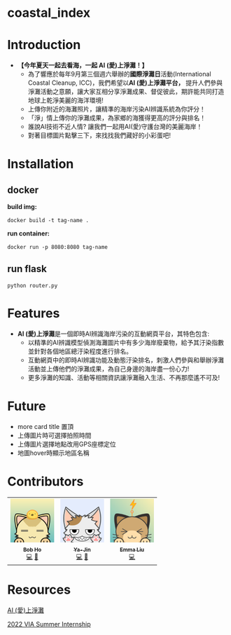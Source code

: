 # coastal_index

# Introduction
- **【今年夏天一起去看海，一起 AI (愛)上淨灘！】**
    - 為了響應於每年9月第三個週六舉辦的**國際淨灘日**活動(International Coastal Cleanup, ICC)，我們希望以**AI (愛)上淨灘平台，** 提升人們參與淨灘活動之意願，讓大家互相分享淨灘成果、督促彼此，期許能共同打造地球上乾淨美麗的海洋環境!
    - 上傳你附近的海灘照片，讓精準的海岸污染AI辨識系統為你評分！
    - 「淨」情上傳你的淨灘成果，為家鄉的海獲得更高的評分與排名！
    - 誰說AI技術不近人情? 讓我們一起用AI(愛)守護台灣的美麗海岸！
    - 對著目標圖片點擊三下，來找找我們藏好的小彩蛋吧!

# Installation
## docker
**build img:**
```python=
docker build -t tag-name .
```

**run container:**
```python=
docker run -p 8080:8080 tag-name
```

## run flask 
```python=
python router.py
```
# Features
- **AI (愛)上淨灘**是一個即時AI辨識海岸污染的互動網頁平台，其特色包含:
    - 以精準的AI辨識模型偵測海灘圖片中有多少海岸廢棄物，給予其汙染指數並針對各個地區總汙染程度進行排名。
    - 互動網頁中的即時AI辨識功能及動態汙染排名，刺激人們參與和舉辦淨灘活動並上傳他們的淨灘成果，為自己身邊的海岸盡一份心力!
    - 更多淨灘的知識、活動等相關資訊讓淨灘融入生活、不再那麼遙不可及!

# Future 
- more card title 置頂
- 上傳圖片時可選擇拍照時間
- 上傳圖片選擇地點改用GPS座標定位
- 地圖hover時顯示地區名稱

# Contributors
<table>
  <tr>
   <td align="center"><a href="https://github.com/bobho1999"><img src="flask/static/img/Bob_cat.png" width="100px;" alt="bob" width="100px;"/><br /><sub><b>Bob Ho</b></sub></a><br /><a href="https://github.com/YaxJin/coastal_index/commits?author=bobho1999" title="Code">💻</a> <a href="https://github.com/YaxJin/coastal_index/commits?author=bobho1999" title="Maintenance">🚧</a></td>
    <td align="center"><a href="https://github.com/YaxJin"><img src="flask/static/img/YJ.png" width="100px;" alt="YaJin"/><br /><sub><b>Ya-Jin</b></sub></a><br /><a href="https://github.com/YaxJin/coastal_index/commits?author=YaxJin" title="Code">💻</a> <a href="https://github.com/YaxJin/coastal_index/commits?author=YaxJin" title="UI/UX Design">🎨</a></td>
    <td align="center"><a href="https://github.com/Emmaliu-coder"><img src= "flask/static/img/emma.png" width="100px;" alt="Emma"/><br /><sub><b>Emma Liu</b></sub></a><br /><a href="https://github.com/YaxJin/coastal_index/commits?author=Emmaliu-coder" title="Code">💻</a></td>
  </tr>
</table>

# Resources
[AI (愛)上淨灘](https://learn.pixetto.ai/coastal-index/)

[2022 VIA Summer Internship](https://www.viatech.com/en/careers/internships/)




